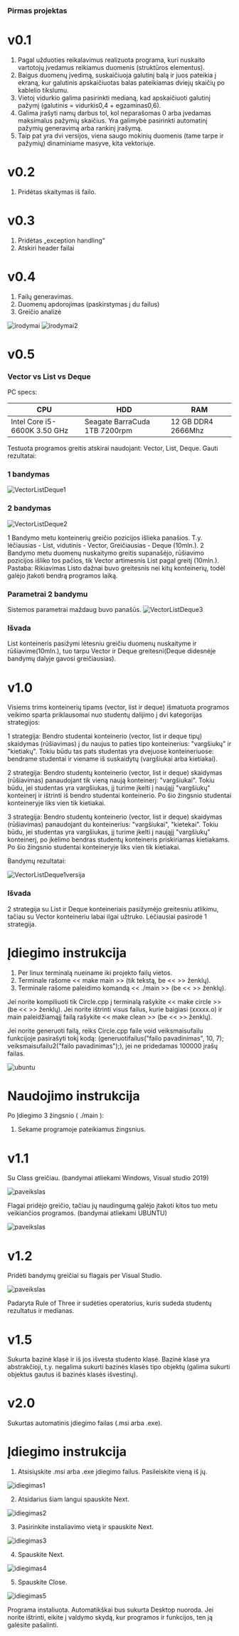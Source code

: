 
### Pirmas projektas 

# v0.1 #
1. Pagal užduoties reikalavimus realizuota programa, kuri nuskaito vartotojų įvedamus reikiamus duomenis (struktūros elementus). 
2. Baigus duomenų įvedimą, suskaičiuoja galutinį balą ir juos pateikia į ekraną, kur galutinis apskaičiuotas balas pateikiamas dviejų skaičių po kablelio tikslumu. 
3. Vietoj vidurkio galima pasirinkti medianą, kad apskaičiuoti galutinį pažymį (galutinis = vidurkis0,4 + egzaminas0,6). 
4. Galima įrašyti namų darbus tol, kol neparašomas 0 arba įvedamas maksimalus pažymių skaičius. Yra galimybė pasirinkti automatinį pažymių generavimą arba rankinį įrašymą. 
5. Taip pat yra dvi versijos, viena saugo mokinių duomenis (tame tarpe ir pažymių) dinaminiame masyve, kita vektoriuje.
    
# v0.2 #

1. Pridėtas skaitymas iš failo.

# v0.3 #

1. Pridėtas „exception handling“
2. Atskiri header failai

# v0.4 #

1. Failų generavimas.
2. Duomenų apdorojimas (paskirstymas į du failus)
3. Greičio analizė

![irodymai](https://user-images.githubusercontent.com/92160605/159172288-2f21b626-b2d3-4611-ab93-0c51ac8d016f.png)
![irodymai2](https://user-images.githubusercontent.com/92160605/159172290-fa7dc32f-3177-423e-87a1-94c72b994a5a.png)

# v0.5 #

### Vector vs List vs Deque ###

PC specs:

|  CPU |  HDD |  RAM|
|---|---|---|
| Intel Core i5-6600K 3.50 GHz  | Seagate BarraCuda 1TB 7200rpm | 12 GB DDR4 2666Mhz  |

Testuota programos greitis atskirai naudojant: Vector, List, Deque.
Gauti rezultatai:

### 1 bandymas ###
![VectorListDeque1](https://user-images.githubusercontent.com/92160605/160690477-ac960d0c-336e-4076-b183-a448f2735686.png)

### 2 bandymas ###
![VectorListDeque2](https://user-images.githubusercontent.com/92160605/160690498-152e6466-ace7-4e76-9803-56ffd0822c74.png)

1 Bandymo metu konteinerių greičio pozicijos išlieka panašios. T.y. lėčiausias - List, vidutinis - Vector, Greičiausias - Deque (10mln.). 
2 Bandymo metu duomenų nuskaitymo greitis supanašėjo, rūšiavimo pozicijos išliko tos pačios, tik Vector artimesnis List pagal greitį (10mln.). 
Pastaba: Rikiavimas Listo dažnai buvo greitesnis nei kitų konteinerių, todėl galėjo įtakoti bendrą programos laiką.

### Parametrai 2 bandymu ###

Sistemos parametrai maždaug buvo panašūs.
![VectorListDeque3](https://user-images.githubusercontent.com/92160605/160690587-ad291cae-799b-4e5e-83ac-f04a9613f5e0.png)


### Išvada ###

List konteineris pasižymi lėtesniu greičiu duomenų nuskaityme ir rūšiavime(10mln.), tuo tarpu Vector ir Deque greitesni(Deque didesnėje bandymų dalyje gavosi greičiausias).

# v1.0 #

Visiems trims konteinerių tipams (vector, list ir deque) išmatuota programos veikimo sparta priklausomai nuo studentų dalijimo į dvi kategorijas strategijos:

1 strategija: Bendro studentai konteinerio (vector, list ir deque tipų) skaidymas (rūšiavimas) į du naujus to paties tipo konteinerius: "vargšiukų" ir "kietiakų". Tokiu būdu tas pats studentas yra dvejuose konteineriuose: bendrame studentai ir viename iš suskaidytų (vargšiukai arba kietiakai).

2 strategija: Bendro studentų konteinerio (vector, list ir deque) skaidymas (rūšiavimas) panaudojant tik vieną naują konteinerį: "vargšiukai". Tokiu būdu, jei studentas yra vargšiukas, jį turime įkelti į naująjį "vargšiukų" konteinerį ir ištrinti iš bendro studentai konteinerio. Po šio žingsnio studentai konteineryje liks vien tik kietiakai.

3 strategija: Bendro studentų konteinerio (vector, list ir deque) skaidymas (rūšiavimas) panaudojant du konteinerius: "vargšiukai", "kietekai". Tokiu būdu, jei studentas yra vargšiukas, jį turime įkelti į naująjį "vargšiukų" konteinerį, po įkėlimo bendras studentų konteineris priskiriamas kietiakams. Po šio žingsnio studentai konteineryje liks vien tik kietiakai.

Bandymų rezultatai:

![VectorListDeque1versija](https://user-images.githubusercontent.com/92160605/163723303-8eb9508f-62f7-4b26-89a9-0a167ac54483.png)

### Išvada ###

2 strategija su List ir Deque konteineriais pasižymėjo greitesniu atlikimu, tačiau su Vector konteineriu labai ilgai užtruko. Lėčiausiai pasirodė 1 strategija.

# Įdiegimo instrukcija #

1. Per linux terminalą nueiname iki projekto failų vietos.
2. Terminale rašome << make main >> (tik tekstą, be << >> ženklų).
3. Terminale rašome paleidimo komandą << ./main >> (be << >> ženklų).

Jei norite kompiliuoti tik Circle.cpp į terminalą rašykite << make circle >> (be << >> ženklų).
Jei norite ištrinti visus failus, kurie baigiasi (xxxxx.o) ir main paleidžiamąjį failą rašykite << make clean >> (be << >> ženklų).

Jei norite generuoti failą, reiks Circle.cpp faile void veiksmaisufailu funkcijoje pasirašyti tokį kodą: (generuotifailus("failo pavadinimas", 10, 7); veiksmaisufailu2("failo pavadinimas");), jei ne pridedamas 100000 įrašų failas.

![ubuntu](https://user-images.githubusercontent.com/92160605/163725742-0d1186ed-5072-452c-bc7f-defa6239a213.png)


# Naudojimo instrukcija #

Po Įdiegimo 3 žingsnio ( ./main ):

1. Sekame programoje pateikiamus žingsnius.


# v1.1 #

Su Class greičiau. (bandymai atliekami Windows, Visual studio 2019)

![paveikslas](https://user-images.githubusercontent.com/92160605/166116134-f3f9b684-2cc5-4715-a79a-c6371d3704e4.png)

Flagai pridėjo greičio, tačiau jų naudingumą galėjo įtakoti kitos tuo metu veikiančios programos. (bandymai atliekami UBUNTU)

![paveikslas](https://user-images.githubusercontent.com/92160605/166116149-7e63bf65-ee5c-4be6-894b-d4000f0e555e.png)


# v1.2 #

Pridėti bandymų greičiai su flagais per Visual Studio.

![paveikslas](https://user-images.githubusercontent.com/92160605/167283289-71a438a6-9a7c-4e7b-87ba-8cca706b4d56.png)

Padaryta Rule of Three ir sudėties operatorius, kuris sudeda studentų rezultatus ir medianas.

# v1.5 #

Sukurta bazinė klasė ir iš jos išvesta studento klasė. Bazinė klasė yra abstrakčioji, t.y. negalima sukurti bazinės klasės tipo objektų (galima sukurti objektus gautus iš bazinės klasės išvestinų).


# v2.0 #

Sukurtas automatinis įdiegimo failas (.msi arba .exe).

# Įdiegimo instrukcija #

1. Atsisiųskite .msi arba .exe įdiegimo failus. Pasileiskite vieną iš jų.

![idiegimas1](https://user-images.githubusercontent.com/92160605/168310548-b9058b36-9901-4f6b-971d-4d3768e2070c.png)

2. Atsidarius šiam langui spauskite Next.

![idiegimas2](https://user-images.githubusercontent.com/92160605/168310756-b76b3373-63d6-4656-9556-ebe5f044f2ba.png)

3. Pasirinkite instaliavimo vietą ir spauskite Next.

![idiegimas3](https://user-images.githubusercontent.com/92160605/168310964-9c480398-67dc-4118-b417-a558a80a767b.png)

4. Spauskite Next.

![idiegimas4](https://user-images.githubusercontent.com/92160605/168311106-d31b93f8-446a-40d5-8a6c-5bc5bab39864.png)

5. Spauskite Close.

![idiegimas5](https://user-images.githubusercontent.com/92160605/168311149-fd59089d-08f3-4010-bd41-4f54b546dcd7.png)

Programa instaliuota. Automatikškai bus sukurta Desktop nuoroda. Jei norite ištrinti, eikite į valdymo skydą, kur programos ir funkcijos, ten ją galėsite pašalinti.






